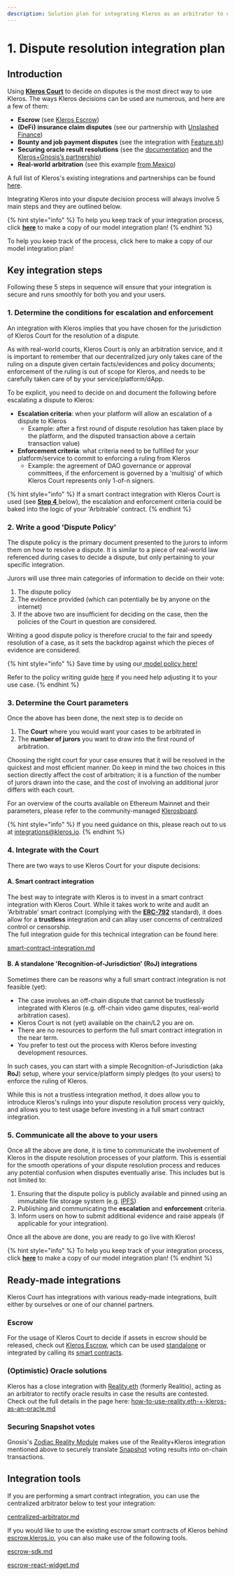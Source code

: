 ```yaml
---
description: Solution plan for integrating Kleros as an arbitrator to decide on disputes
---
```


# 1. Dispute resolution integration plan

## Introduction

Using [**Kleros Court**](../../../products/court/) to decide on disputes is the most direct way to use Kleros. The ways Kleros decisions can be used are numerous, and here are a few of them:

* **Escrow** (see [Kleros Escrow](../../../products/escrow/))
* **(DeFi) insurance claim disputes** (see our partnership with [Unslashed Finance](https://blog.kleros.io/welcome-to-decentralized-insurance-kleros-x-unslashed-finance/))
* **Bounty and job payment disputes** (see the integration with [Feature.sh](https://docs.feature.sh/guides/challenge-a-claim))
* **Securing oracle result resolutions** (see the [documentation](https://kleros.gitbook.io/docs/integrations/types-of-integrations/how-to-use-reality.eth-+-kleros-as-an-oracle) and the [Kleros+Gnosis’s partnership](https://blog.kleros.io/kleros-x-safesnap/))
* **Real-world arbitration** (see this example [from Mexico](https://blog.kleros.io/how-to-enforce-blockchain-dispute-resolution-in-court-the-kleros-case-in-mexico/))

A full list of Kleros's existing integrations and partnerships can be found [here](../../live-and-upcoming-integrations.md).

Integrating Kleros into your dispute decision process will always involve 5 main steps and they are outlined below.&#x20;

{% hint style="info" %}
To help you keep track of your integration process, click [**here**](https://docs.google.com/document/d/11HUXGV25cy\_DMKXJvIn7LeAGBjY7ohXtO5uNN\_C9wI0/copy?copyComments=true) to make a copy of our model integration plan!
{% endhint %}

To help you keep track of the process, click here to make a copy of our model integration plan!

## Key integration steps

Following these 5 steps in sequence will ensure that your integration is secure and runs smoothly for both you and your users.

### 1. Determine the conditions for escalation and enforcement

An integration with Kleros implies that you have chosen for the jurisdiction of Kleros Court for the resolution of a dispute.&#x20;

As with real-world courts, Kleros Court is only an arbitration service, and it is important to remember that our decentralized jury only takes care of the ruling on a dispute given certain facts/evidences and policy documents; enforcement of the ruling is out of scope for Kleros, and needs to be carefully taken care of by your service/platform/dApp.&#x20;

To be explicit, you need to decide on and document the following before escalating a dispute to Kleros:

* **Escalation criteria**: when your platform will allow an escalation of a dispute to Kleros&#x20;
  * Example: after a first round of dispute resolution has taken place by the platform, and the disputed transaction  above a certain transaction value)
* **Enforcement criteria**: what criteria need to be fulfilled for your platform/service to commit to enforcing a ruling from Kleros
  * Example: the agreement of DAO governance or approval committees, if the enforcement is governed by a 'multisig' of which Kleros Court represents only 1-of-n signers.

{% hint style="info" %}
If a smart contract integration with Kleros Court is used (see [**Step 4** ](./#4.-integrate-with-the-court)below), the escalation and enforcement criteria could be baked into the logic of your 'Arbitrable' contract.
{% endhint %}

### 2. Write a good 'Dispute Policy'

The dispute policy is the primary document presented to the jurors to inform them on how to resolve a dispute. It is similar to a piece of real-world law referenced during cases to decide a dispute, but only pertaining to your specific integration.&#x20;

Jurors will use three main categories of information to decide on their vote:

1. The dispute policy
2. The evidence provided (which can potentially be by anyone on the internet)
3. If the above two are insufficient for deciding on the case, then the policies of the Court in question are considered.

Writing a good dispute policy is therefore crucial to the fair and speedy resolution of a case, as it sets the backdrop against which the pieces of evidence are considered.

{% hint style="info" %}
Save time by using our[ model policy here!](https://docs.google.com/document/u/1/d/1UYJ2mKSPhAn0-erAGa9MLiKQr25lpi-YPcMQrJyMOz4/copy?copyComments=true)&#x20;

Refer to the policy writing guide [here](../../policy-writing-guide.md) if you need help adjusting it to your use case.
{% endhint %}

### 3. Determine the Court parameters

Once the above has been done, the next step is to decide on

1. The **Court** where you would want your cases to be arbitrated in
2. The **number of jurors** you want to draw into the first round of arbitration.

Choosing the right court for your case ensures that it will be resolved in the quickest and most efficient manner. Do keep in mind the two choices in this section directly affect the cost of arbitration; it is a function of the number of jurors drawn into the case, and the cost of involving an additional juror differs with each court.

For an overview of the courts available on Ethereum Mainnet and their parameters, please refer to the community-managed [Klerosboard](https://klerosboard.com/court/?network=mainnet).

{% hint style="info" %}
If you need guidance on this, please reach out to us at [integrations@kleros.io](mailto:integrations@kleros.io).
{% endhint %}

### 4. Integrate with the Court

There are two ways to use Kleros Court for your dispute decisions:

#### A. Smart contract integration

The best way to integrate with Kleros is to invest in a smart contract integration with Kleros Court. While it takes work to write and audit an 'Arbitrable' smart contract (complying with the [**ERC-792**](../../../developer/erc-792-arbitration-standard.md) standard), it does allow for a **trustless** integration and can allay user concerns of centralized control or censorship. \
The full integration guide for this technical integration can be found here:

[smart-contract-integration.md](smart-contract-integration.md "mention")

#### B. A standalone 'Recognition-of-Jurisdiction' (RoJ) integrations

Sometimes there can be reasons why a full smart contract integration is not feasible (yet):

* The case involves an off-chain dispute that cannot be trustlessly integrated with Kleros (e.g. off-chain video game disputes, real-world arbitration cases).
* Kleros Court is not (yet) available on the chain/L2 you are on.
* There are no resources to perform the full smart contract integration in the near term.
* You prefer to test out the process with Kleros before investing development resources.

In such cases, you can start with a simple Recognition-of-Jurisdiction (aka **RoJ**) setup, where your service/platform simply pledges (to your users) to enforce the ruling of Kleros.&#x20;

While this is not a trustless integration method, it does allow you to introduce Kleros's rulings into your dispute resolution process very quickly, and allows you to test usage before investing in a full smart contract integration.

### 5. Communicate all the above to your users

Once all the above are done, it is time to communicate the involvement of Kleros in the dispute resolution processes of your platform. This is essential for the smooth operations of your dispute resolution process and reduces any potential confusion when disputes eventually arise. This includes but is not limited to:

1. Ensuring that the dispute policy is publicly available and pinned using an immutable file storage system (e.g. [IPFS](https://ipfs.io/))
2. Publishing and communicating the **escalation** and **enforcement** criteria.
3. Inform users on how to submit additional evidence and raise appeals (if applicable for your integration).

Once all the above are done, you are ready to go live with Kleros!&#x20;

{% hint style="info" %}
To help you keep track of your integration process, click [**here**](https://docs.google.com/document/d/11HUXGV25cy\_DMKXJvIn7LeAGBjY7ohXtO5uNN\_C9wI0/copy?copyComments=true) to make a copy of our model integration plan!
{% endhint %}

## Ready-made integrations

Kleros Court has integrations with various ready-made integrations, built either by ourselves or one of our channel partners.

### Escrow

For the usage of Kleros Court to decide if assets in escrow should be released, check out [Kleros Escrow](../../../products/escrow/), which can be used [standalone](http://escrow.kleros.io) or integrated by calling its [smart contracts](https://github.com/kleros/kleros-interaction/tree/master/contracts/standard/arbitration).

### (Optimistic) Oracle solutions

Kleros has a close integration with [Reality.eth](https://reality.eth.link/) (formerly Realitio), acting as an arbitrator to rectify oracle results in case the results are contested. Check out the full details in the page here: [how-to-use-reality.eth-+-kleros-as-an-oracle.md](channel-partners/how-to-use-reality.eth-+-kleros-as-an-oracle.md "mention")

### Securing Snapshot votes

Gnosis's [Zodiac Reality Module](https://gnosis.github.io/zodiac/docs/tutorial-module-reality/get-started/) makes use of the Reality+Kleros integration mentioned above to securely translate [Snapshot](https://snapshot.org/) voting results into on-chain transactions.&#x20;

## Integration tools

If you are performing a smart contract integration, you can use the centralized arbitrator below to test your integration:

[centralized-arbitrator.md](integration-tools/centralized-arbitrator.md "mention")

If you would like to use the existing escrow smart contracts of Kleros behind [escrow.kleros.io](https://escrow.kleros.io), you can also make use of the following tools.

[escrow-sdk.md](integration-tools/escrow-sdk.md "mention")

[escrow-react-widget.md](integration-tools/escrow-react-widget.md "mention")


